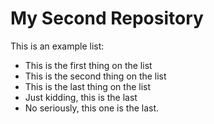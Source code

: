 # My Second Repository

This is an example list:
* This is the first thing on the list
* This is the second thing on the list
* This is the last thing on the list
* Just kidding, this is the last
* No seriously, this one is the last.
